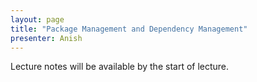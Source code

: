 ```yaml
---
layout: page
title: "Package Management and Dependency Management"
presenter: Anish
---
```


Lecture notes will be available by the start of lecture.
